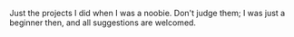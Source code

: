 Just the projects I did when I was a noobie. Don't judge them; I was just a beginner then, and all suggestions are welcomed.
